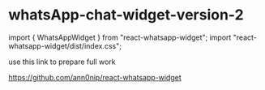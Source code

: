 # whatsApp-chat-widget-version-2
import { WhatsAppWidget } from "react-whatsapp-widget";
import "react-whatsapp-widget/dist/index.css";


use this link to prepare full work

https://github.com/ann0nip/react-whatsapp-widget

